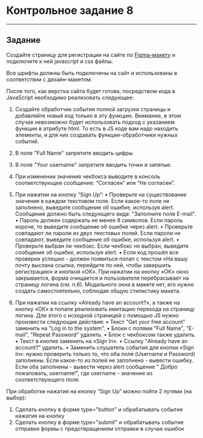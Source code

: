 # Контрольное задание 8

___

## Задание

Создайте страницу для регистрации на сайте
по [Figma-макету](https://www.figma.com/design/29dexBlzqsS8Q5JBJ10aCR/hw_dom?node-id=0-1) и подключите к ней javascript
и css файлы.

Все шрифты должны быть подключены на сайт и использованы в соответствии с дизайн-макетом.

После того, как верстка сайта будет готова, посредством кода в JavaScript необходимо реализовать следующее:

1. Создайте обработчик события полной загрузки страницы и добавляйте новый код только в эту функцию. Внимание, в этом
   случае невозможно будет использовать подход с указанием функции в атрибуте html. То есть в JS коде вам надо находить
   элементы, и для них создавать функции-обработчики нужных событий.

2. В поле "Full Name" запретите вводить цифры.

3. В поле "Your username" запретите вводить точки и запятые.

4. При изменении значения чекбокса выводите в консоль соответствующее сообщение: “Согласен” или “Не согласен”.

5. При нажатии на кнопку “Sign Up”:
   • Проверьте на существование значения в каждом текстовом поле. Если какое-то поле не заполнено, выведите сообщение об
   ошибке, используя alert. Сообщение должно быть следующего вида: "Заполните поле E-mail".
   • Пароль должен содержать не менее 8 символов. Если пароль короче, то выведите сообщение об ошибке через alert.
   • Проверьте совпадают ли пароли из двух текстовых полей. Если пароли не совпадают, выведите сообщение об ошибке,
   используя alert.
   • Проверьте выбран ли чекбокс. Если чекбокс не выбран, выведите сообщение об ошибке, используя alert.
   • Если код прошёл все проверки успешно - должен появиться попап с текстом «На вашу почту выслана ссылка, перейдите по
   ней, чтобы завершить регистрацию» и кнопкой «ОК». При нажатии на кнопку «ОК» окно закрывается, форма очищается и
   пользователя перебрасывает на страницу логина (см. п.6). Модального окна в макете нет, его нужно создать
   самостоятельно, соблюдая общую стилистику макета.

6. При нажатии на ссылку «Already have an account?», а также на кнопку «ОК» в попапе реализовать имитацию перехода на
   страницу логина. Для этого с исходной страницей с помощью JS нужно произвести следующие действия:
   • Текст "Get your free account" заменить на "Log in to the system".
   • Блоки с полями "Full Name", "E-mail", "Repeat Password" удалить.
   • Блок с чекбоксом также удалить.
   • Текст в кнопке заменить на «Sign In».
   • Ссылку "Already have an account?" удалить.
   • Заменить слушатель события для кнопки «Sign In»: нужно проверить только то, что оба поля (Username и Password)
   заполнены. Если какое-то из полей не заполнено - вывести ошибку. Если оба заполнены - вывести через alert сообщение "
   Добро пожаловать, username!", где username - значение из соответствующего поля.

При обработке нажатия на кнопку “Sign Up” можно пойти 2 путями (на выбор):

1. Сделать кнопку в форме type="button" и обрабатывать событие нажатия на кнопку
2. Сделать кнопку в форме type="submit" и обрабатывать событие отправки формы с предотвращением отправки в случае ошибок
